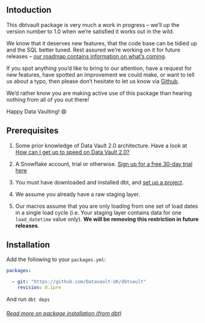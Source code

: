 ## Intoduction

This dbtvault package is very much a work in progress – we’ll up the version number to 1.0 when we’re satisfied it works out in the wild.

We know that it deserves new features, that the code base can be tidied up and the SQL better tuned. Rest assured we’re working on it for future releases – [our roadmap contains information on what’s coming](roadmap.md).
 
If you spot anything you’d like to bring to our attention, have a request for new features, have spotted an improvement we could make, or want to tell us about a typo, 
then please don’t hesitate to let us know via [Github](https://github.com/Datavault-UK/dbtvault/issues). 

We’d rather know you are making active use of this package than hearing nothing from all of you out there! 

Happy Data Vaulting! :smile:

## Prerequisites 

1. Some prior knowledge of Data Vault 2.0 architecture. Have a look at
[How can I get up to speed on Data Vault 2.0?](index.md#how-can-i-get-up-to-speed-on-data-vault-20)

2. A Snowflake account, trial or otherwise. [Sign up for a free 30-day trial here](https://trial.snowflake.com/ab/)

3. You must have downloaded and installed dbt, and [set up a project](https://docs.getdbt.com/docs/dbt-projects).

4. We assume you already have a raw staging layer.

5. Our macros assume that you are only loading from one set of load dates in a single load cycle (i.e. Your staging layer
contains data for one ```load_datetime``` value only). **We will be removing this restriction in future releases**.

## Installation 

Add the following to your ```packages.yml```:

```yaml
packages:

  - git: "https://github.com/Datavault-UK/dbtvault"
    revision: 0.1pre
```

And run 
```dbt deps```

###### [Read more on package installation (from dbt)](https://docs.getdbt.com/docs/package-management)